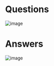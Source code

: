 # Questions
![image](https://user-images.githubusercontent.com/20998959/153153402-aec75d20-6665-47d5-ba5e-b72ccb25b0fd.png)
# Answers
![image](https://user-images.githubusercontent.com/20998959/153155544-515f99c9-1708-40b7-8300-e5821d896a2e.png)

